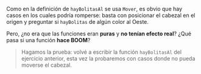 Como en la definición de `hayBolitasAl` se usa `Mover`, es obvio que hay casos en los cuales podría romperse: basta con posicionar el cabezal en el origen y preguntar si `hayBolitas` de algún color al Oeste.

Pero, ¿no era que las funciones eran **puras** y **no tenían efecto real**? ¿Qué pasa si una función **hace BOOM**?

> Hagamos la prueba: volvé a escribir la función `hayBolitasAl` del ejercicio anterior, esta vez la probaremos con casos donde no pueda moverse el cabezal.